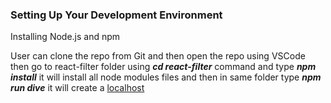 

### Setting Up Your Development Environment
Installing Node.js and npm


User can clone the repo from Git and then open the repo using VSCode then go to react-filter folder using ***cd react-filter*** command
and type ***npm install*** it will install all node modules files and then in same folder type ***npm run dive*** it will create a [localhost](http://localhost:5173/)




